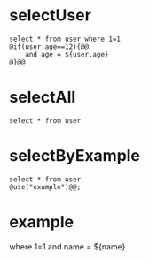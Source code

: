 selectUser
===
	select * from user where 1=1
	@if(user.age==12){@@
		and age = ${user.age}
	@}@@
    
selectAll
===
    select * from user 
    
selectByExample
===
    select * from user  
    @use("example")@@;
  
example
===  
   where 1=1 and name = ${name}

 
  
    

